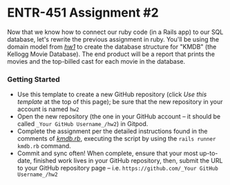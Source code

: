 # ENTR-451 Assignment #2

Now that we know how to connect our ruby code (in a Rails app) to our SQL database, let's rewrite the previous assignment in ruby.  You'll be using the domain model from _[hw1](https://github.com/entr451-winter2022/hw1-solution)_ to create the database structure for "KMDB" (the Kellogg Movie Database). The end product will be a report that prints the movies and the top-billed cast for each movie in the database.

### Getting Started

- Use this template to create a new GitHub repository (click *Use this template* at the top of this page); be sure that the new repository in your account is named `hw2`
- Open the new repository (the one in your GitHub account – it should be called `_Your GitHub Username_/hw2`) in Gitpod. 
- Complete the assignment per the detailed instructions found in the comments of _[kmdb.rb](https://github.com/entr451/hw2/blob/main/kmdb.rb)_, executing the script by using the `rails runner kmdb.rb` command.
- Commit and sync often! When complete, ensure that your most up-to-date, finished work lives in your GitHub repository, then, submit the URL to your GitHub repository page – i.e. `https://github.com/_Your GitHub Username_/hw2`
